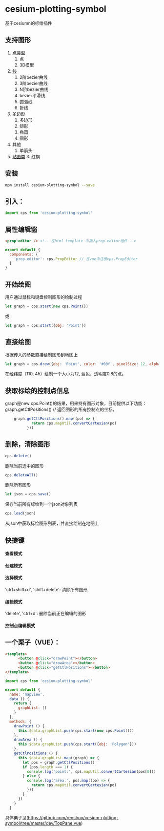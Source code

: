 # cesium-plotting-symbol
基于cesiumn的标绘插件

## 支持图形
1. [点类型](https://github.com/renshuo/cesium-plotting-symbol/tree/master/src/Point)
    1. 点
    2. 3D模型
2. [线](https://github.com/renshuo/cesium-plotting-symbol/tree/master/src/Polyline)
    1. 2阶bezier曲线
    2. 3阶bezier曲线
    3. N阶bezier曲线
    4. bezier平滑线
    5. 圆弧线
    6. 折线
3. [多边形](https://github.com/renshuo/cesium-plotting-symbol/tree/master/src/Polygon)
    1. 多边形
    2. 矩形
    3. 椭圆
    4. 圆形
4. 其他
    1. 单箭头
5. [贴图类](https://github.com/renshuo/cesium-plotting-symbol/tree/master/src/Image)
    3. 红旗

## 安装
```bash
npm install cesium-plotting-symbol --save
```

## 引入： 
```javascript
import cps from 'cesium-plotting-symbol'
```
## 属性编辑窗
```html
<prop-editor /> <!-- 在html template 中插入prop-editor组件 -->
```

```javascript
export default {
  components: {
    'prop-editor': cps.PropEditor // 在vue中注册cps.PropEditor
  }
}
```

## 开始绘图
用户通过鼠标和键盘控制图形的绘制过程
```javascript
let graph = cps.start(new cps.Point())
```
或
```javascript
let graph = cps.start({obj: 'Point'})
```

## 直接绘图
根据传入的参数直接绘制图形到地图上
```javascript
let graph = cps.draw({obj: 'Point', color: '#00f', pixelSize: 12, alpha: 0.8, ctls: [{lon: 110, lat: 45}]})
```
在经纬度（110, 45）绘制一个大小为12, 蓝色，透明度0.8的点。

## 获取标绘的控制点信息
graph是new cps.Point()的结果，用来持有图形对象，目前提供以下功能：
graph.getCtlPositions() // 返回图形的所有控制点的坐标，
```javascript
    graph.getCtlPositions().map((po) => {
            return cps.mapUtil.convertCartesian(po)
          }))
```

## 删除，清除图形
```javascript
cps.delete()
```
删除当前选中的图形

```javascript
cps.deleteAll()
```
删除所有图形

```javascript
let json = cps.save()
```
保存当前所有标绘到一个json对象列表

```javascript
cps.load(json)
```
从json中获取标绘图形列表，并直接绘制在地图上


## 快捷键
#### 查看模式
#### 创建模式
#### 选择模式
'ctrl+shift+d', 'shift+delete': 清除所有图形
#### 编辑模式
'delete', 'ctrl+d': 删除当前正在编辑的图形
#### 控制点编辑模式


## 一个栗子（VUE）：
```html
<template>
      <button @click="drawPoint"></button>
      <button @click="drawArea"></button>
      <button @click="getCtlPositions"></button>
</template>
```
```javascript
import cps from 'cesium-plotting-symbol'

export default {
  name: 'mapview',
  data () {
    return {
      graphList: []
    }
  },
  methods: {
    drawPoint () {
      this.$data.graphList.push(cps.start(new cps.Point()))
    },
    drawArea () {
      this.$data.graphList.push(cps.start({obj: 'Polygon'}))
    },
    getCtlPositions () {
      this.$data.graphList.map((graph) => {
        let pos = graph.getCtlPositions()
        if (pos.length === 1) {
          console.log('point:', cps.mapUtil.convertCartesian(pos[0]))
        } else {
          console.log('area:', pos.map((po) => {
            return cps.mapUtil.convertCartesian(po)
          }))
        }
      })
    }
  }
```
具体栗子见(https://github.com/renshuo/cesium-plotting-symbol/tree/master/dev/TopPane.vue)